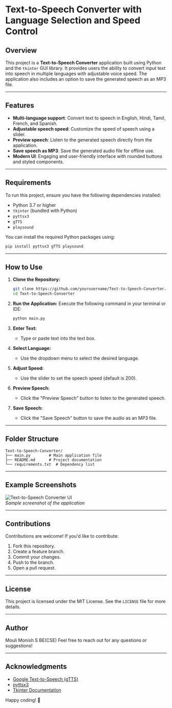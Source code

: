 # Text-to-Speech Converter with Language Selection and Speed Control

## Overview
This project is a **Text-to-Speech Converter** application built using Python and the `tkinter` GUI library. It provides users the ability to convert input text into speech in multiple languages with adjustable voice speed. The application also includes an option to save the generated speech as an MP3 file.

---

## Features
- **Multi-language support**: Convert text to speech in English, Hindi, Tamil, French, and Spanish.
- **Adjustable speech speed**: Customize the speed of speech using a slider.
- **Preview speech**: Listen to the generated speech directly from the application.
- **Save speech as MP3**: Save the generated audio file for offline use.
- **Modern UI**: Engaging and user-friendly interface with rounded buttons and styled components.

---

## Requirements
To run this project, ensure you have the following dependencies installed:

- Python 3.7 or higher
- `tkinter` (bundled with Python)
- `pyttsx3`
- `gTTS`
- `playsound`

You can install the required Python packages using:
```bash
pip install pyttsx3 gTTS playsound
```

---

## How to Use

1. **Clone the Repository:**
   ```bash
   git clone https://github.com/yourusername/Text-to-Speech-Converter.git
   cd Text-to-Speech-Converter
   ```

2. **Run the Application:**
   Execute the following command in your terminal or IDE:
   ```bash
   python main.py
   ```

3. **Enter Text:**
   - Type or paste text into the text box.

4. **Select Language:**
   - Use the dropdown menu to select the desired language.

5. **Adjust Speed:**
   - Use the slider to set the speech speed (default is 200).

6. **Preview Speech:**
   - Click the "Preview Speech" button to listen to the generated speech.

7. **Save Speech:**
   - Click the "Save Speech" button to save the audio as an MP3 file.

---

## Folder Structure
```
Text-to-Speech-Converter/
├── main.py        # Main application file
├── README.md      # Project documentation
└── requirements.txt  # Dependency list
```

---

## Example Screenshots

![Text-to-Speech Converter UI](https://media.licdn.com/dms/image/v2/D5622AQGrJmB_UUx_sA/feedshare-shrink_800/B56ZPuEBNFH0Ag-/0/1734865852775?e=1738195200&v=beta&t=_q8SacE1G7ypqjxjJIrXzDzc7Ap-B1rTT6Q_xblEYz8)  
*Sample screenshot of the application*

---

## Contributions
Contributions are welcome! If you'd like to contribute:

1. Fork this repository.
2. Create a feature branch.
3. Commit your changes.
4. Push to the branch.
5. Open a pull request.

---

## License
This project is licensed under the MIT License. See the `LICENSE` file for more details.

---

## Author
Mouli Monish S
BE(CSE)
Feel free to reach out for any questions or suggestions!

---

## Acknowledgments
- [Google Text-to-Speech (gTTS)](https://pypi.org/project/gTTS/)
- [pyttsx3](https://pypi.org/project/pyttsx3/)
- [Tkinter Documentation](https://docs.python.org/3/library/tkinter.html)

Happy coding! :tada:

